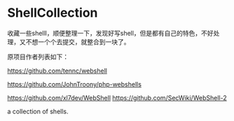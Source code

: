 # ShellCollection
收藏一些shelll，顺便整理一下，发现好写shell，但是都有自己的特色，不好处理，又不想一个个去提交，就整合到一块了。

原项目作者列表如下：

https://github.com/tennc/webshell

https://github.com/JohnTroony/php-webshells

https://github.com/xl7dev/WebShell  https://github.com/SecWiki/WebShell-2


a collection of shells.

